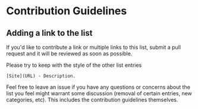 # Contribution Guidelines

## Adding a link to the list

If you'd like to contribute a link or multiple links to this list, submit a pull request and it will be reviewed as soon as possible.

Please try to keep with the style of the other list entries

`[Site](URL) - Description.`

Feel free to leave an issue if you have any questions or concerns about the list you feel might warrant some discussion (removal of certain entries, new categories, etc).
This includes the contribution guidelines themselves.
